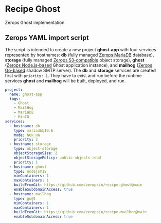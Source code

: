 # Recipe Ghost

Zerops Ghost implementation.

## Zerops YAML import script

The script is intended to create a new project **ghost-app** with four services represented by hostnames: **db** (fully managed [Zerops MariaDB](https://docs.zerops.io/documentation/services/databases/mariadb.html) database), **storage** (fully managed [Zerops S3-compatible](https://docs.zerops.io/documentation/services/storage/s3.html) object storage), **ghost** ([Zerops Node.js-based](https://docs.zerops.io/documentation/services/runtimes/nodejs.html) Ghost application instance), and **mailhog** ([Zerops Go-based](https://docs.zerops.io/documentation/services/runtimes/golang.html) shadow SMTP server). The **db** and **storage** services are created first with `priority: 1`. They have to exist and run before the runtime services **ghost** and **mailhog** will be built, deployed, and run.

```yaml
project:
  name: ghost-app
  tags:
    - Ghost
    - MailHog
    - MariaDB
    - MinIO
services:
  - hostname: db
    type: mariadb@10.6
    mode: NON_HA
    priority: 2
  - hostname: storage
    type: object-storage
    objectStorageSize: 2
    objectStoragePolicy: public-objects-read
    priority: 1
  - hostname: ghost
    type: nodejs@18
    minContainers: 1
    maxContainers: 1
    buildFromGit: https://github.com/zeropsio/recipe-ghost@main
    enableSubdomainAccess: true
  - hostname: mailhog
    type: go@1
    minContainers: 1
    maxContainers: 1
    buildFromGit: https://github.com/zeropsio/recipe-mailhog@main
    enableSubdomainAccess: true
```
